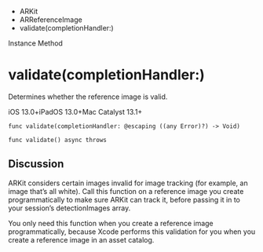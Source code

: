

- ARKit
- ARReferenceImage
-  validate(completionHandler:) 

Instance Method

# validate(completionHandler:)

Determines whether the reference image is valid.

iOS 13.0+iPadOS 13.0+Mac Catalyst 13.1+

``` source
func validate(completionHandler: @escaping ((any Error)?) -> Void)
```

``` source
func validate() async throws
```

## Discussion

ARKit considers certain images invalid for image tracking (for example, an image that’s all white). Call this function on a reference image you create programmatically to make sure ARKit can track it, before passing it in to your session’s detectionImages array.

You only need this function when you create a reference image programmatically, because Xcode performs this validation for you when you create a reference image in an asset catalog.

